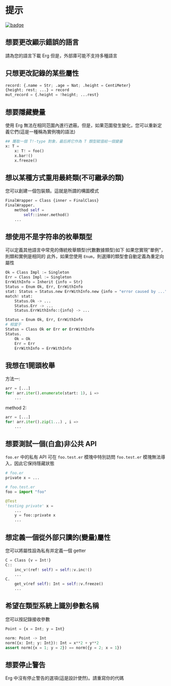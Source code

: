 # 提示

[![badge](https://img.shields.io/endpoint.svg?url=https%3A%2F%2Fgezf7g7pd5.execute-api.ap-northeast-1.amazonaws.com%2Fdefault%2Fsource_up_to_date%3Fowner%3Derg-lang%26repos%3Derg%26ref%3Dmain%26path%3Ddoc/EN/tips.md%26commit_hash%3D157f51ae0e8cf3ceb45632b537ebe3560a5500b7)](https://gezf7g7pd5.execute-api.ap-northeast-1.amazonaws.com/default/source_up_to_date?owner=erg-lang&repos=erg&ref=main&path=doc/EN/tips.md&commit_hash=157f51ae0e8cf3ceb45632b537ebe3560a5500b7)

## 想要更改顯示錯誤的語言

請為您的語言下載 Erg
但是，外部庫可能不支持多種語言

## 只想更改記錄的某些屬性

```python
record: {.name = Str; .age = Nat; .height = CentiMeter}
{height; rest; ...} = record
mut_record = {.height = !height; ...rest}
```

## 想要隱藏變量

使用 Erg 無法在相同范圍內進行遮蔽。但是，如果范圍發生變化，您可以重新定義它們(這是一種稱為實例塊的語法)

````python
## 獲取一個 T!-type 對象，最后將它作為 T 類型賦值給一個變量
x: T =
    x: T! = foo()
    x.bar!()
    x.freeze()
````

## 想以某種方式重用最終類(不可繼承的類)

您可以創建一個包裝類。這就是所謂的構圖模式

```python
FinalWrapper = Class {inner = FinalClass}
FinalWrapper.
    method self =
        self::inner.method()
    ...
```

## 想使用不是字符串的枚舉類型

可以定義其他語言中常見的傳統枚舉類型(代數數據類型)如下
如果您實現"單例"，則類和實例是相同的
此外，如果您使用 `Enum`，則選擇的類型會自動定義為重定向屬性

```python
Ok = Class Impl := Singleton
Err = Class Impl := Singleton
ErrWithInfo = Inherit {info = Str}
Status = Enum Ok, Err, ErrWithInfo
stat: Status = Status.new ErrWithInfo.new {info = "error caused by ..."}
match! stat:
    Status.Ok -> ...
    Status.Err -> ...
    Status.ErrWithInfo::{info} -> ...
```

```python
Status = Enum Ok, Err, ErrWithInfo
# 相當于
Status = Class Ok or Err or ErrWithInfo
Status.
    Ok = Ok
    Err = Err
    ErrWithInfo = ErrWithInfo
```

## 我想在1開頭枚舉

方法一: 

```python
arr = [...]
for! arr.iter().enumerate(start: 1), i =>
    ...
```

method 2:

```python
arr = [...]
for! arr.iter().zip(1...) , i =>
    ...
```

## 想要測試一個(白盒)非公共 API

`foo.er` 中的私有 API 可在 `foo.test.er` 模塊中特別訪問
`foo.test.er` 模塊無法導入，因此它保持隱藏狀態

```python
# foo.er
private x = ...
```

```python
# foo.test.er
foo = import "foo"

@Test
'testing private' x =
    ...
    y = foo::private x
    ...
```

## 想定義一個從外部只讀的(變量)屬性

您可以將屬性設為私有并定義一個 getter

```python
C = Class {v = Int!}
C::
    inc_v!(ref! self) = self::v.inc!()
    ...
C.
    get_v(ref self): Int = self::v.freeze()
    ...
```

## 希望在類型系統上識別參數名稱

您可以按記錄接收參數

```python
Point = {x = Int; y = Int}

norm: Point -> Int
norm({x: Int; y: Int}): Int = x**2 + y**2
assert norm({x = 1; y = 2}) == norm({y = 2; x = 1})
```

## 想要停止警告

Erg 中沒有停止警告的選項(這是設計使然)。請重寫你的代碼
